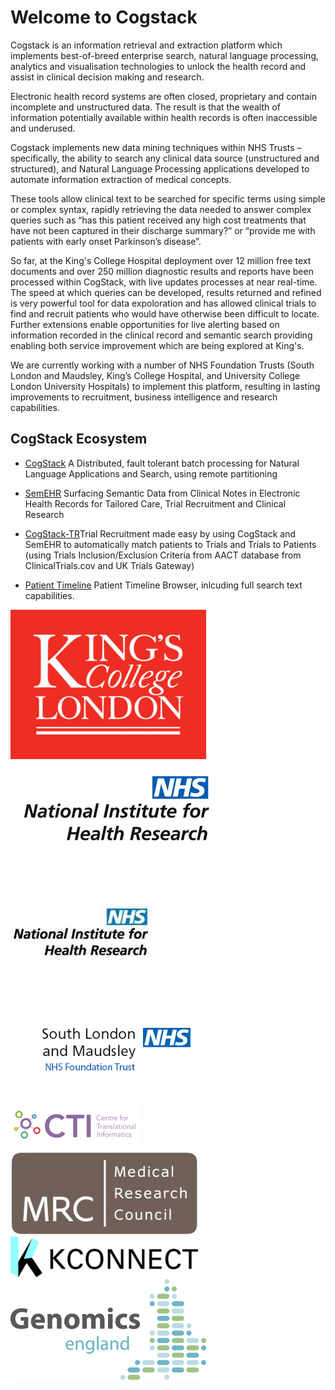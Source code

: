 Welcome to Cogstack
===================
Cogstack is an information retrieval and extraction platform which implements best-of-breed enterprise search, natural language processing, analytics and visualisation technologies to unlock the health record and assist in clinical decision making and research.

Electronic health record systems are often closed, proprietary and contain incomplete and unstructured data. The result is that the wealth of information potentially available within health records is often inaccessible and underused.

Cogstack implements new data mining techniques within NHS Trusts – specifically, the ability to search any clinical data source (unstructured and structured), and Natural Language Processing applications developed to automate information extraction of medical concepts.

These tools allow clinical text to be searched for specific terms using simple or complex syntax, rapidly retrieving the data needed to answer complex queries such as “has this patient received any high cost treatments that have not been captured in their discharge summary?” or “provide me with patients with early onset Parkinson’s disease”.

So far, at the King's College Hospital deployment over 12 million free text documents and over 250 million diagnostic results and reports have been processed within CogStack, with live updates processes at near real-time. The speed at which queries can be developed, results returned and refined is very powerful tool for data expoloration and has allowed clinical trials to find and recruit patients who would have otherwise been difficult to locate. Further extensions enable opportunities for live alerting based on information recorded in the clinical record and semantic search providing enabling both service improvement which are being explored at King's.

We are currently working with a number of NHS Foundation Trusts (South London and Maudsley, King’s College Hospital, and University College London University Hospitals) to implement this platform, resulting in lasting improvements to recruitment, business intelligence and research capabilities.

CogStack Ecosystem
------------------

 * [CogStack](https://github.com/CogStack/cogstack) A Distributed, fault tolerant batch processing for Natural Language Applications and Search, using remote partitioning

 * [SemEHR](https://github.com/CogStack/SemEHR) Surfacing Semantic Data from Clinical Notes in Electronic Health Records for Tailored Care, Trial Recruitment and Clinical Research
 
 * [CogStack-TR](https://github.com/CogStack/CogStack-TR)Trial Recruitment made easy by using CogStack and SemEHR to automatically match patients to Trials and Trials to Patients (using Trials Inclusion/Exclusion Criteria from AACT database from ClinicalTrials.cov and UK Trials Gateway)
 
 * [Patient Timeline](https://github.com/CogStack/patient-timeline) Patient Timeline Browser, inlcuding full search text capabilities.

![Cogstack Pipeline](fig/KCL_boxed_redcmyk_A4-002-3.gif) ![Cogstack Pipeline](fig/logo-nhs.png) ![Cogstack Pipeline](fig/dnmkjemkekmbnegf.png) ![Cogstack Pipeline](fig/chdabdkadmelbenn.png) ![Cogstack Pipeline](fig/cti-banner.jpg) ![Cogstack Pipeline](fig/igimnobhggalgaln.png) ![Cogstack Pipeline](fig/kmlbdnlfopmabpbk.png) ![Cogstack Pipeline](fig/bojpdbeeffipbedm.png)
